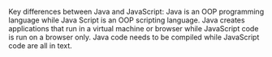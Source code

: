 Key differences between Java and JavaScript: Java is an OOP programming language while Java Script is an OOP scripting language. Java creates applications that run in a virtual machine or browser while JavaScript code is run on a browser only. Java code needs to be compiled while JavaScript code are all in text.

